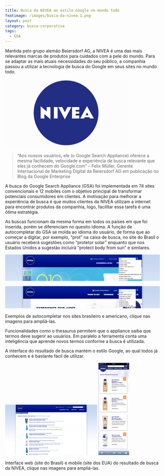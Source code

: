 ```yaml
---
title: Busca da NIVEA ao estilo Google no mundo todo
featimage: /images/busca-da-nivea-1.png
layout: post
category: busca-corporativa
tags: 
  - GSA
---
```


Mantida pelo grupo alemão Beiersdorf AG, a NIVEA é uma das mais relevantes marcas de produtos para cuidados com a pele do mundo. Para se adaptar as mais atuais necessidades do seu público, a companhia passou a utilizar a tecnologia de busca do Google em seus sites no mundo todo.

![Logo da NIVEA](/images/busca-da-nivea-2.png)

>“Aos nossos usuários, ele (o Google Search Appliance) oferece a mesma facilidade, velocidade e experiência de busca relevante que eles já conhecem do Google.com” – Felix Müller, Gerente Internacional de Marketing Digital da Beiersdorf AG em publicação no Blog da Google Enterprise

A busca do Google Search Appliance (GSA) foi implementada em 74 sites convencionais e 12 mobiles com o objetivo principal de transformar potenciais consumidores em clientes. A motivação para melhorar a experiência de busca é que muitos clientes da NIVEA utilizam a internet para encontrar produtos da companhia, logo, facilitar essa tarefa é uma ótima estratégia.

As buscas funcionam da mesma forma em todos os países em que foi inserida, porém se diferenciam no quesito idioma. A função de autocompletar do GSA se molda ao idioma do usuário, de forma que ao começar a digitar, por exemplo, “prot” na caixa de busca, no site do Brasil o usuário receberá sugestões como “protetor solar” enquanto que nos Estados Unidos a sugestão incluirá “protect body from sun” e similares.

![Exemplo de busca no site da NIVEA](/images/busca-da-nivea-3.png)

![Exemplo de busca no site da NIVEA](/images/busca-da-nivea-4.png)

Exemplos de autocompletar nos sites brasileiro e americano, clique nas imagens para ampliá-las.

Funcionalidades como o thesaurus permitem que o appliance saiba que termos deve sugerir ao usuários. Em paralelo a ferramenta conta uma inteligência que aprende novos termos conforme a busca é utilizada.

A interface do resultado de busca mantém o estilo Google, ao qual todos já conhecem e é bastante fácil de utilizar.

![Exemplo de resultado de busca no site brasileiro da NIVEA](/images/busca-da-nivea-5.png) ![Exemplo de resultado de busca no site mobile da NIVEA dos Estados Unidos](/images/busca-da-nivea-6.png)

Interface web (site do Brasil) e mobile (site dos EUA) do resultado de busca da NIVEA, clique nas imagens para ampliá-las.